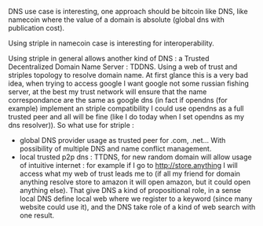 DNS use case is interesting, one approach should be bitcoin like DNS, like namecoin where the value of a domain is absolute (global dns with publication cost).

Using striple in namecoin case is interesting for interoperability.

Using striple in general allows another kind of DNS : a Trusted Decentralized Domain Name Server : TDDNS. Using a web of trust and striples topology to resolve domain name.
At first glance this is a very bad idea, when trying to access google I want google not some russian fishing server, at the best my trust network will ensure that the name correspondance are the same as google dns (in fact if opendns (for example) implement an striple compatibility I could use opendns as a full trusted peer and all will be fine (like I do today when I set opendns as my dns resolver)). So what use for striple :
  - global DNS provider usage as trusted peer for .com, .net... With possibility of multiple DNS and name conflict management.
  - local trusted p2p dns : TTDNS, for new random domain will allow usage of intuitive internet : for example if I go to http://store.anything I will access what my web of trust leads me to (if all my friend for domain anything resolve store to amazon it will open amazon, but it could open anything else). That give DNS a kind of propositional role, in a sense local DNS define local web where we register to a keyword (since many website could use it), and the DNS take role of a kind of web search with one result.
